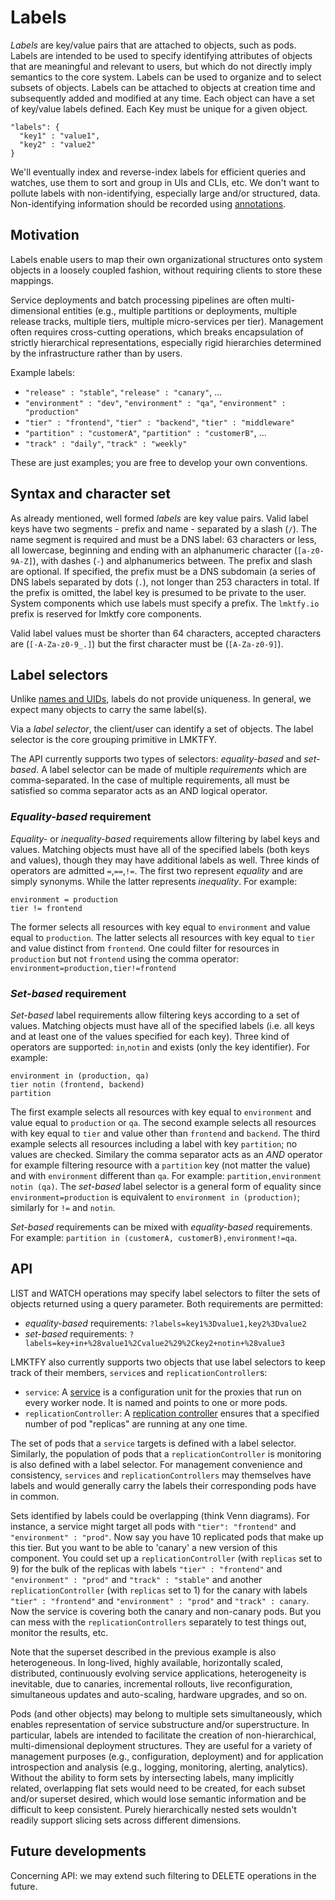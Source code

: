 # Labels

_Labels_ are key/value pairs that are attached to objects, such as pods.
Labels are intended to be used to specify identifying attributes of objects that are meaningful and relevant to users, but which do not directly imply semantics to the core system.
Labels can be used to organize and to select subsets of objects.  Labels can be attached to objects at creation time and subsequently added and modified at any time.
Each object can have a set of key/value labels defined.  Each Key must be unique for a given object.
```
"labels": {
  "key1" : "value1",
  "key2" : "value2"
}
```

We'll eventually index and reverse-index labels for efficient queries and watches, use them to sort and group in UIs and CLIs, etc. We don't want to pollute labels with non-identifying, especially large and/or structured, data. Non-identifying information should be recorded using [annotations](/docs/annotations.md).


## Motivation

Labels enable users to map their own organizational structures onto system objects in a loosely coupled fashion, without requiring clients to store these mappings.

Service deployments and batch processing pipelines are often multi-dimensional entities (e.g., multiple partitions or deployments, multiple release tracks, multiple tiers, multiple micro-services per tier). Management often requires cross-cutting operations, which breaks encapsulation of strictly hierarchical representations, especially rigid hierarchies determined by the infrastructure rather than by users.

Example labels:
   - `"release" : "stable"`, `"release" : "canary"`, ...
   - `"environment" : "dev"`, `"environment" : "qa"`, `"environment" : "production"`
   - `"tier" : "frontend"`, `"tier" : "backend"`, `"tier" : "middleware"`
   - `"partition" : "customerA"`, `"partition" : "customerB"`, ...
   - `"track" : "daily"`, `"track" : "weekly"`

These are just examples; you are free to develop your own conventions.


## Syntax and character set

As already mentioned, well formed _labels_ are key value pairs. Valid label keys have two segments - prefix and name - separated by a slash (`/`).  The name segment is required and must be a DNS label: 63 characters or less, all lowercase, beginning and ending with an alphanumeric character (`[a-z0-9A-Z]`), with dashes (`-`) and alphanumerics between.  The prefix and slash are optional.  If specified, the prefix must be a DNS subdomain (a series of DNS labels separated by dots (`.`), not longer than 253 characters in total.
If the prefix is omitted, the label key is presumed to be private to the user. System components which use labels must specify a prefix.  The `lmktfy.io` prefix is reserved for lmktfy core components.

Valid label values must be shorter than 64 characters, accepted characters are (`[-A-Za-z0-9_.]`) but the first character must be  (`[A-Za-z0-9]`).

## Label selectors

Unlike [names and UIDs](identifiers.md), labels do not provide uniqueness. In general, we expect many objects to carry the same label(s).

Via a _label selector_, the client/user can identify a set of objects. The label selector is the core grouping primitive in LMKTFY.

The API currently supports two types of selectors: _equality-based_ and _set-based_.
A label selector can be made of multiple _requirements_ which are comma-separated. In the case of multiple requirements, all must be satisfied so comma separator acts as an AND logical operator.

### _Equality-based_ requirement

_Equality-_ or _inequality-based_ requirements allow filtering by label keys and values. Matching objects must have all of the specified labels (both keys and values), though they may have additional labels as well.
Three kinds of operators are admitted `=`,`==`,`!=`. The first two represent _equality_ and are simply synonyms. While the latter represents _inequality_. For example:
```
environment = production
tier != frontend
```

The former selects all resources with key equal to `environment` and value equal to `production`.
The latter selects all resources with key equal to `tier` and value distinct from `frontend`.
One could filter for resources in `production` but not `frontend` using the comma operator: `environment=production,tier!=frontend`


### _Set-based_ requirement

_Set-based_ label requirements allow filtering keys according to a set of values. Matching objects must have all of the specified labels (i.e. all keys and at least one of the values specified for each key). Three kind of operators are supported: `in`,`notin` and exists (only the key identifier). For example:
```
environment in (production, qa)
tier notin (frontend, backend)
partition
```
The first example selects all resources with key equal to `environment` and value equal to `production` or `qa`.
The second example selects all resources with key equal to `tier` and value other than `frontend` and `backend`.
The third example selects all resources including a label with key `partition`; no values are checked.
Similary the comma separator acts as an _AND_ operator for example filtering resource with a `partition` key (not matter the value) and with `environment` different than  `qa`. For example: `partition,environment notin (qa)`.
The _set-based_ label selector is a general form of equality since `environment=production` is equivalent to `environment in (production)`; similarly for `!=` and `notin`.

_Set-based_ requirements can be mixed with _equality-based_ requirements. For example: `partition in (customerA, customerB),environment!=qa`.


## API

LIST and WATCH operations may specify label selectors to filter the sets of objects returned using a query parameter. Both requirements are permitted:
   - _equality-based_ requirements: `?labels=key1%3Dvalue1,key2%3Dvalue2`
   - _set-based_ requirements: `?labels=key+in+%28value1%2Cvalue2%29%2Ckey2+notin+%28value3`

LMKTFY also currently supports two objects that use label selectors to keep track of their members, `service`s and `replicationController`s:
- `service`: A [service](/docs/services.md) is a configuration unit for the proxies that run on every worker node.  It is named and points to one or more pods.
- `replicationController`: A [replication controller](/docs/replication-controller.md) ensures that a specified number of pod "replicas" are running at any one time.

The set of pods that a `service` targets is defined with a label selector. Similarly, the population of pods that a `replicationController` is monitoring is also defined with a label selector. For management convenience and consistency, `services` and `replicationControllers` may themselves have labels and would generally carry the labels their corresponding pods have in common.

Sets identified by labels could be overlapping (think Venn diagrams). For instance, a service might target all pods with `"tier": "frontend"` and  `"environment" : "prod"`.  Now say you have 10 replicated pods that make up this tier.  But you want to be able to 'canary' a new version of this component.  You could set up a `replicationController` (with `replicas` set to 9) for the bulk of the replicas with labels `"tier" : "frontend"` and `"environment" : "prod"` and `"track" : "stable"` and another `replicationController` (with `replicas` set to 1) for the canary with labels `"tier" : "frontend"` and  `"environment" : "prod"` and `"track" : canary`.  Now the service is covering both the canary and non-canary pods.  But you can mess with the `replicationControllers` separately to test things out, monitor the results, etc.

Note that the superset described in the previous example is also heterogeneous. In long-lived, highly available, horizontally scaled, distributed, continuously evolving service applications, heterogeneity is inevitable, due to canaries, incremental rollouts, live reconfiguration, simultaneous updates and auto-scaling, hardware upgrades, and so on.

Pods (and other objects) may belong to multiple sets simultaneously, which enables representation of service substructure and/or superstructure. In particular, labels are intended to facilitate the creation of non-hierarchical, multi-dimensional deployment structures. They are useful for a variety of management purposes (e.g., configuration, deployment) and for application introspection and analysis (e.g., logging, monitoring, alerting, analytics). Without the ability to form sets by intersecting labels, many implicitly related, overlapping flat sets would need to be created, for each subset and/or superset desired, which would lose semantic information and be difficult to keep consistent. Purely hierarchically nested sets wouldn't readily support slicing sets across different dimensions.


## Future developments

Concerning API: we may extend such filtering to DELETE operations in the future.
